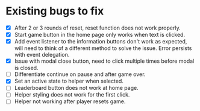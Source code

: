 # Existing bugs to fix

-   [x] After 2 or 3 rounds of reset, reset function does not work properly.
-   [x] Start game button in the home page only works when text is clicked.
-   [x] Add event listener to the information buttons don't work as expected, will need to think of a different method to solve the issue. Error persists with event delegation.
-   [x] Issue with modal close button, need to click multiple times before modal is closed.
-   [ ] Differentiate continue on pause and after game over.
-   [x] Set an active state to helper when selected.
-   [ ] Leaderboard button does not work at home page.
-   [ ] Helper styling does not work for the first click.
-   [ ] Helper not working after player resets game.
